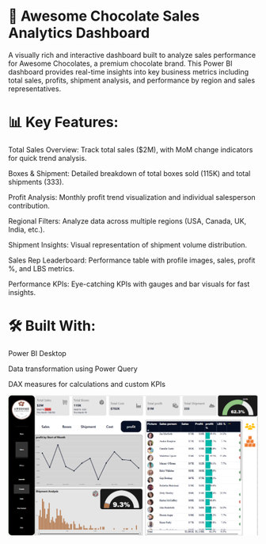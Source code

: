 # 🍫 Awesome Chocolate Sales Analytics Dashboard
A visually rich and interactive dashboard built to analyze sales performance for Awesome Chocolates, a premium chocolate brand. This Power BI dashboard provides real-time insights into key business metrics including total sales, profits, shipment analysis, and performance by region and sales representatives.

# 📊 Key Features:
Total Sales Overview: Track total sales ($2M), with MoM change indicators for quick trend analysis.

Boxes & Shipment: Detailed breakdown of total boxes sold (115K) and total shipments (333).

Profit Analysis: Monthly profit trend visualization and individual salesperson contribution.

Regional Filters: Analyze data across multiple regions (USA, Canada, UK, India, etc.).

Shipment Insights: Visual representation of shipment volume distribution.

Sales Rep Leaderboard: Performance table with profile images, sales, profit %, and LBS metrics.

Performance KPIs: Eye-catching KPIs with gauges and bar visuals for fast insights.

# 🛠 Built With:
Power BI Desktop

Data transformation using Power Query

DAX measures for calculations and custom KPIs

<img src="https://github.com/Hemangi-30/Awesome-Chocolate-Sales-Analytics-/blob/main/Screenshot%202025-04-10%20220755.png"/>
